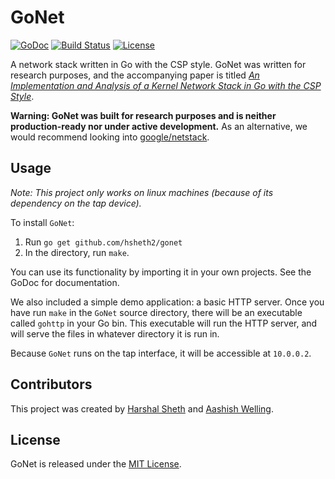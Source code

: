 # GoNet
[![GoDoc](https://godoc.org/github.com/hsheth2/gonet?status.svg)](https://godoc.org/github.com/hsheth2/gonet)
[![Build Status](https://travis-ci.org/hsheth2/gonet.svg?branch=master)](https://travis-ci.org/hsheth2/gonet)
[![License](http://img.shields.io/:license-MIT-blue.svg)](http://www.opensource.org/licenses/MIT)

A network stack written in Go with the CSP style. GoNet was written for research purposes, and the accompanying paper is titled [*An Implementation and Analysis of a Kernel Network Stack in Go with the CSP Style*](https://arxiv.org/abs/1603.05636).

**Warning: GoNet was built for research purposes and is neither production-ready nor under active development.** As an alternative, we would recommend looking into [google/netstack](https://github.com/google/netstack). 

## Usage
*Note: This project only works on linux machines (because of its dependency on the tap device).*

To install `GoNet`:

1. Run `go get github.com/hsheth2/gonet`
2. In the directory, run `make`. 

You can use its functionality by importing it in your own projects. See the GoDoc for documentation. 

We also included a simple demo application: a basic HTTP server. Once you have run `make` in the `GoNet` source directory, there will be an executable called `gohttp` in your Go bin. This executable will run the HTTP server, and will serve the files in whatever directory it is run in. 

Because `GoNet` runs on the tap interface, it will be accessible at `10.0.0.2`. 

## Contributors
This project was created by [Harshal Sheth](https://github.com/hsheth2)
and [Aashish Welling](https://github.com/omegablitz). 

## License
GoNet is released under the [MIT License](http://www.opensource.org/licenses/MIT).
